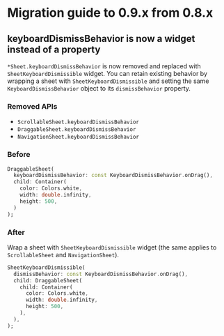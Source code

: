 # Migration guide to 0.9.x from 0.8.x

## keyboardDismissBehavior is now a widget instead of a property

`*Sheet.keyboardDismissBehavior` is now removed and replaced with `SheetKeyboardDismissible` widget. You can retain existing behavior by wrapping a sheet with `SheetKeyboardDismissible` and setting the same `KeyboardDismissBehavior` object to its `dismissBehavior` property.

### Removed APIs

- `ScrollableSheet.keyboardDismissBehavior`
- `DraggableSheet.keyboardDismissBehavior`
- `NavigationSheet.keyboardDismissBehavior`

### Before

```dart
DraggableSheet(
  keyboardDismissBehavior: const KeyboardDismissBehavior.onDrag(),
  child: Container(
    color: Colors.white,
    width: double.infinity,
    height: 500,
  )
);
```

### After

Wrap a sheet with `SheetKeyboardDismissible` widget (the same applies to `ScrollableSheet` and `NavigationSheet`).

```dart
SheetKeyboardDismissible(
  dismissBehavior: const KeyboardDismissBehavior.onDrag(),
  child: DraggableSheet(
    child: Container(
      color: Colors.white,
      width: double.infinity,
      height: 500,
    ),
  ),
);
```
